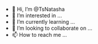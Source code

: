 - 👋 Hi, I’m @TsNatasha
- 👀 I’m interested in ...
- 🌱 I’m currently learning ...
- 💞️ I’m looking to collaborate on ...
- 📫 How to reach me ...

<!---
TsNatasha/TsNatasha is a ✨ special ✨ repository because its `README.md` (this file) appears on your GitHub profile.
Você pode clicar no link Visualizar para ver suas alterações.



